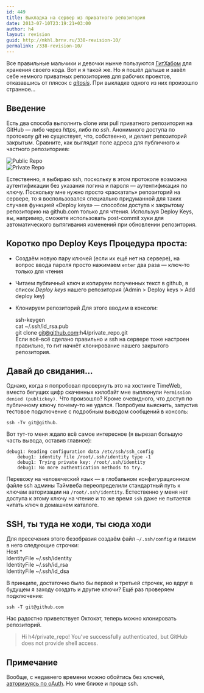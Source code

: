 ```yaml
---
id: 449
title: Выкладка на сервер из приватного репозитория
date: 2013-07-10T23:19:21+03:00
author: h4
layout: revision
guid: http://mkhl.brnv.ru/338-revision-10/
permalink: /338-revision-10/
---
```

Все правильные мальчики и девочки нынче пользуются [ГитХабом](http://github.com/) для хранения своего кода. Вот и я такой же. Но я пошёл дальше и завёл себе немного приватных репозиториев для рабочих проектов, отказавшись от плясок с _[gitosis](http://noteskeeper.ru/63/)_. При выкладке одного из них произошло странное…

## Введение

Есть два способа выполнить clone или pull приватного репозитория на GitHub — либо через _https_, либо по _ssh_. Анонимного доступа по протоколу _git_ не существует, что, собственно, и делает репозиторий закрытым. Сравните, как выглядит поле адреса для публичного и частного репозиториев:

![Public Repo](https://api.monosnap.com/image/download?id=XjufrxdtOVeFkLFGhQYLaeVPR)  
![Private Repo](https://api.monosnap.com/image/download?id=VWZrMESeDvFsDPxwHlVGyMvRQ) 

Естественно, я выбираю ssh, поскольку в этом протоколе возможна аутентификации без указания логина и пароля — аутентификация по ключу. Поскольку мне нужно просто «раскатать» репозиторий на сервере, то я воспользовался специально придуманной для таких случаев функцией «Deploy keys» — способом доступа к закрытому репозиторию на github.com только для чтения. Используя Deploy Keys, вы, например, сможете использовать post-commit хуки для автоматического вытягивания изменений при обновлении репозитория.

## Коротко про Deploy Keys Процедура проста:

  * Создаём новую пару ключей (если их ещё нет на сервере), на вопрос ввода пароля просто нажимаем `enter` два раза — ключ-то только для чтения
  * Читаем публичный ключ и копируем полученных текст в github, в список _Deploy keys_ нашего репозитория (Admin > Deploy keys > Add deploy key) 
  * Клонируем репозиторий Для этого вводим в консоли:
    
    ssh-keygen  
    cat ~/.ssh/id_rsa.pub  
    git clone git@github.com:h4/private_repo.git  
    Если всё-всё сделано правильно и ssh на сервере тоже настроен правильно, то гит начнёт клонирование нашего закрытого репозитория.

## Давай до свидания&#8230;

Однако, когда я попробовал провернуть это на хостинге TimeWeb, вместо бегущих цифр скаченных килобайт мне выплюнули `Permission denied (publickey).` Что произошло? Кроме очевидного, что доступ по публичному ключу почему-то не удался. Попробуем выяснить, запустив тестовое подключение с подробным выводом сообщений в консоль:

    ssh -Tv git@github.
    

Вот тут-то меня ждало всё самое интересное (я вырезал большую часть вывода, оставив главное):

    debug1: Reading configuration data /etc/ssh/ssh_config
        debug1: identity file /root/.ssh/identity type -1
        debug1: Trying private key: /root/.ssh/identity
        debug1: No more authentication methods to try.
    

Перевожу на человеческий язык — в глобальном конфигурационном файле ssh админы Таймвеба переопределили стандартный путь к ключам авторизации на `/root/.ssh/identity`. Естественно у меня нет доступа к этому ключу на чтение и то же время `ssh` даже не пытается читать ключ в домашнем каталоге.

## SSH, ты туда не ходи, ты сюда ходи

Для пресечения этого безобразия создаём файл `~/.ssh/config` и пишем в него следующие строчки:  
Host *  
IdentityFile ~/.ssh/identity  
IdentityFile ~/.ssh/id_rsa  
IdentityFile ~/.ssh/id_dsa

В принципе, достаточно было бы первой и третьей строчек, но вдруг в будущем я заходу создать и другие ключи? Ещё раз проверяем подключение:

    ssh -T git@github.com
    

Нас радостно приветствует Октокэт, теперь можно клонировать репозиторий.

> Hi h4/private_repo! You&#8217;ve successfully authenticated, but GitHub does not provide shell access.

## Примечание

Вообще, с недавнего времени можно обойтись без ключей, [авторизуясь по oAuth](https://github.com/blog/1270-easier-builds-and-deployments-using-git-over-https-and-oauth). Но мне ближе и проще ssh.